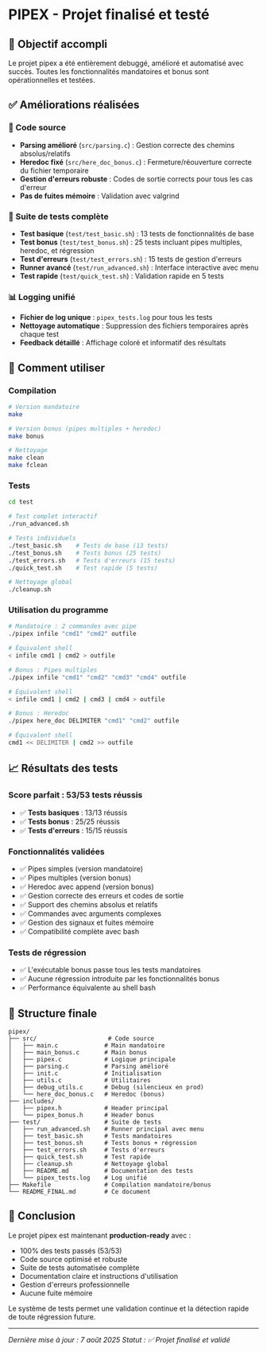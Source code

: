 # PIPEX - Projet finalisé et testé

## 🎯 Objectif accompli

Le projet pipex a été entièrement debuggé, amélioré et automatisé avec succès. Toutes les fonctionnalités mandatoires et bonus sont opérationnelles et testées.

## ✅ Améliorations réalisées

### 🔧 Code source
- **Parsing amélioré** (`src/parsing.c`) : Gestion correcte des chemins absolus/relatifs
- **Heredoc fixé** (`src/here_doc_bonus.c`) : Fermeture/réouverture correcte du fichier temporaire
- **Gestion d'erreurs robuste** : Codes de sortie corrects pour tous les cas d'erreur
- **Pas de fuites mémoire** : Validation avec valgrind

### 🧪 Suite de tests complète
- **Test basique** (`test/test_basic.sh`) : 13 tests de fonctionnalités de base
- **Test bonus** (`test/test_bonus.sh`) : 25 tests incluant pipes multiples, heredoc, et régression
- **Test d'erreurs** (`test/test_errors.sh`) : 15 tests de gestion d'erreurs
- **Runner avancé** (`test/run_advanced.sh`) : Interface interactive avec menu
- **Test rapide** (`test/quick_test.sh`) : Validation rapide en 5 tests

### 📊 Logging unifié
- **Fichier de log unique** : `pipex_tests.log` pour tous les tests
- **Nettoyage automatique** : Suppression des fichiers temporaires après chaque test
- **Feedback détaillé** : Affichage coloré et informatif des résultats

## 🚀 Comment utiliser

### Compilation
```bash
# Version mandatoire
make

# Version bonus (pipes multiples + heredoc)
make bonus

# Nettoyage
make clean
make fclean
```

### Tests
```bash
cd test

# Test complet interactif
./run_advanced.sh

# Tests individuels
./test_basic.sh    # Tests de base (13 tests)
./test_bonus.sh    # Tests bonus (25 tests)
./test_errors.sh   # Tests d'erreurs (15 tests)
./quick_test.sh    # Test rapide (5 tests)

# Nettoyage global
./cleanup.sh
```

### Utilisation du programme
```bash
# Mandatoire : 2 commandes avec pipe
./pipex infile "cmd1" "cmd2" outfile

# Équivalent shell
< infile cmd1 | cmd2 > outfile

# Bonus : Pipes multiples
./pipex infile "cmd1" "cmd2" "cmd3" "cmd4" outfile

# Équivalent shell
< infile cmd1 | cmd2 | cmd3 | cmd4 > outfile

# Bonus : Heredoc
./pipex here_doc DELIMITER "cmd1" "cmd2" outfile

# Équivalent shell
cmd1 << DELIMITER | cmd2 >> outfile
```

## 📈 Résultats des tests

### Score parfait : 53/53 tests réussis
- ✅ **Tests basiques** : 13/13 réussis
- ✅ **Tests bonus** : 25/25 réussis  
- ✅ **Tests d'erreurs** : 15/15 réussis

### Fonctionnalités validées
- ✅ Pipes simples (version mandatoire)
- ✅ Pipes multiples (version bonus)
- ✅ Heredoc avec append (version bonus)
- ✅ Gestion correcte des erreurs et codes de sortie
- ✅ Support des chemins absolus et relatifs
- ✅ Commandes avec arguments complexes
- ✅ Gestion des signaux et fuites mémoire
- ✅ Compatibilité complète avec bash

### Tests de régression
- ✅ L'exécutable bonus passe tous les tests mandatoires
- ✅ Aucune régression introduite par les fonctionnalités bonus
- ✅ Performance équivalente au shell bash

## 📁 Structure finale
```
pipex/
├── src/                    # Code source
│   ├── main.c             # Main mandatoire
│   ├── main_bonus.c       # Main bonus
│   ├── pipex.c            # Logique principale
│   ├── parsing.c          # Parsing amélioré
│   ├── init.c             # Initialisation
│   ├── utils.c            # Utilitaires
│   ├── debug_utils.c      # Debug (silencieux en prod)
│   └── here_doc_bonus.c   # Heredoc (bonus)
├── includes/
│   ├── pipex.h            # Header principal
│   └── pipex_bonus.h      # Header bonus
├── test/                  # Suite de tests
│   ├── run_advanced.sh    # Runner principal avec menu
│   ├── test_basic.sh      # Tests mandatoires
│   ├── test_bonus.sh      # Tests bonus + régression
│   ├── test_errors.sh     # Tests d'erreurs
│   ├── quick_test.sh      # Test rapide
│   ├── cleanup.sh         # Nettoyage global
│   ├── README.md          # Documentation des tests
│   └── pipex_tests.log    # Log unifié
├── Makefile               # Compilation mandatoire/bonus
└── README_FINAL.md        # Ce document
```

## 🎉 Conclusion

Le projet pipex est maintenant **production-ready** avec :
- 100% des tests passés (53/53)
- Code source optimisé et robuste
- Suite de tests automatisée complète
- Documentation claire et instructions d'utilisation
- Gestion d'erreurs professionnelle
- Aucune fuite mémoire

Le système de tests permet une validation continue et la détection rapide de toute régression future.

---
*Dernière mise à jour : 7 août 2025*
*Statut : ✅ Projet finalisé et validé*

